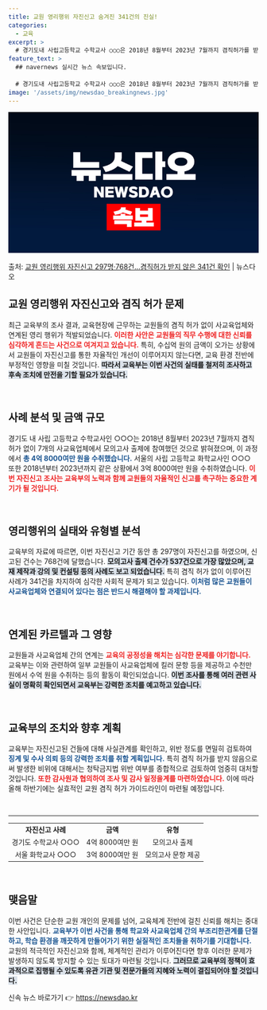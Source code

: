 ```yaml
---
title: 교원 영리행위 자진신고 숨겨진 341건의 진실!
categories:
  - 교육
excerpt: >
  # 경기도내 사립고등학교 수학교사 ○○○은 2018년 8월부터 2023년 7월까지 겸직허가를 받지않은 상황에…
feature_text: >
  ## navernews 실시간 뉴스 속보입니다.

  # 경기도내 사립고등학교 수학교사 ○○○은 2018년 8월부터 2023년 7월까지 겸직허가를 받지않은 상황에…
image: '/assets/img/newsdao_breakingnews.jpg'
---
```


![뉴스다오 속보](/assets/img/newsdao_breakingnews.jpg)

<p>출처: <a href="https://newsdao.kr/1661" rel="dofollow">교원 영리행위 자진신고 297명·768건…겸직허가 받지 않은 341건 확인</a> | 뉴스다오</p>

<h2 data-ke-size="size26">교원 영리행위 자진신고와 겸직 허가 문제</h2>

<p data-ke-size="size16">최근 교육부의 조사 결과, 교육현장에 근무하는 교원들의 겸직 허가 없이 사교육업체와 연계된 영리 행위가 적발되었습니다. <b><span style="color: #ee2323;">이러한 사안은 교원들의 직무 수행에 대한 신뢰를 심각하게 흔드는 사건으로 여겨지고 있습니다.</span></b> 특히, 수십억 원의 금액이 오가는 상황에서 교원들이 자진신고를 통한 자율적인 개선이 이루어지지 않는다면, 교육 환경 전반에 부정적인 영향을 미칠 것입니다. <b><span style="background-color: #21538527;">따라서 교육부는 이번 사건의 실태를 철저히 조사하고 후속 조치에 만전을 기할 필요가 있습니다.</span></b></p>

<p data-ke-size="size16">&nbsp;</p>

<h2 data-ke-size="size26">사례 분석 및 금액 규모</h2>

<p data-ke-size="size16">경기도 내 사립 고등학교 수학교사인 ○○○는 2018년 8월부터 2023년 7월까지 겸직 허가 없이 7개의 사교육업체에서 모의고사 출제에 참여했던 것으로 밝혀졌으며, 이 과정에서 <b><span style="color: #1a5490;">총 4억 8000여만 원을 수취했습니다.</span></b> 서울의 사립 고등학교 화학교사인 ○○○ 또한 2018년부터 2023년까지 같은 상황에서 3억 8000여만 원을 수취하였습니다. <b><span style="color: #ee2323;">이번 자진신고 조사는 교육부의 노력과 함께 교원들의 자율적인 신고를 촉구하는 중요한 계기가 될 것입니다.</span></b></p>

<p data-ke-size="size16">&nbsp;</p>

<h2 data-ke-size="size26">영리행위의 실태와 유형별 분석</h2>

<p data-ke-size="size16">교육부의 자료에 따르면, 이번 자진신고 기간 동안 총 297명이 자진신고를 하였으며, 신고된 건수는 768건에 달했습니다. <b><span style="background-color: #21538527;">모의고사 출제 건수가 537건으로 가장 많았으며, 교재 제작과 강의 및 컨설팅 등의 사례도 보고 되었습니다.</span></b> 특히 겸직 허가 없이 이루어진 사례가 341건을 차지하여 심각한 사회적 문제가 되고 있습니다. <b><span style="color: #1a5490;">이처럼 많은 교원들이 사교육업체와 연결되어 있다는 점은 반드시 해결해야 할 과제입니다.</span></b></p>

<p data-ke-size="size16">&nbsp;</p>

<h2 data-ke-size="size26">연계된 카르텔과 그 영향</h2>

<p data-ke-size="size16">교원들과 사교육업체 간의 연계는 <b><span style="color: #ee2323;">교육의 공정성을 해치는 심각한 문제를 야기합니다.</span></b> 교육부는 이와 관련하여 일부 교원들이 사교육업체에 킬러 문항 등을 제공하고 수천만 원에서 수억 원을 수취하는 등의 활동이 확인되었습니다. <b><span style="background-color: #21538527;">이번 조사를 통해 여러 관련 사실이 명확히 확인되면서 교육부는 강력한 조치를 예고하고 있습니다.</span></b></p>

<p data-ke-size="size16">&nbsp;</p>

<h2 data-ke-size="size26">교육부의 조치와 향후 계획</h2>

<p data-ke-size="size16">교육부는 자진신고된 건들에 대해 사실관계를 확인하고, 위반 정도를 면밀히 검토하여 <b><span style="color: #1a5490;">징계 및 수사 의뢰 등의 강력한 조치를 취할 계획입니다.</span></b> 특히 겸직 허가를 받지 않음으로써 발생한 비위에 대해서는 청탁금지법 위반 여부를 종합적으로 검토하여 엄중히 대처할 것입니다. <b><span style="color: #ee2323;">또한 감사원과 협의하여 조사 및 감사 일정을계를 마련하였습니다.</span></b> 이에 따라 올해 하반기에는 실효적인 교원 겸직 허가 가이드라인이 마련될 예정입니다.</p>

<p data-ke-size="size16">&nbsp;</p>

<hr>

<table style="width: 100%; border-collapse: collapse;">
    <tr>
        <td style="text-align: center; height: 17px;"><b>자진신고 사례</b></td>
        <td style="text-align: center; height: 17px;"><b>금액</b></td>
        <td style="text-align: center; height: 17px;"><b>유형</b></td>
    </tr>
    <tr>
        <td style="text-align: center; height: 17px;">경기도 수학교사 ○○○</td>
        <td style="text-align: center; height: 17px;">4억 8000여만 원</td>
        <td style="text-align: center; height: 17px;">모의고사 출제</td>
    </tr>
    <tr>
        <td style="text-align: center; height: 17px;">서울 화학교사 ○○○</td>
        <td style="text-align: center; height: 17px;">3억 8000여만 원</td>
        <td style="text-align: center; height: 17px;">모의고사 문항 제공</td>
    </tr>
</table>

<p data-ke-size="size16">&nbsp;</p>

<h2 data-ke-size="size26">맺음말</h2>

<p data-ke-size="size16">이번 사건은 단순한 교원 개인의 문제를 넘어, 교육체계 전반에 걸친 신뢰를 해치는 중대한 사안입니다. <b><span style="color: #1a5490;">교육부가 이번 사건을 통해 학교와 사교육업체 간의 부조리한관계를 단절하고, 학습 환경을 깨끗하게 만들어가기 위한 실질적인 조치들을 취하기를 기대합니다.</span></b> 교원의 적극적인 자진신고와 함께, 체계적인 관리가 이루어진다면 향후 이러한 문제가 발생하지 않도록 방지할 수 있는 토대가 마련될 것입니다. <b><span style="background-color: #21538527;">그러므로 교육부의 정책이 효과적으로 집행될 수 있도록 유관 기관 및 전문가들의 지혜와 노력이 결집되어야 할 것입니다.</span></b></p> 

신속 뉴스 바로가기 👉 <a href="https://newsdao.kr" rel="dofollow">https://newsdao.kr</a>


